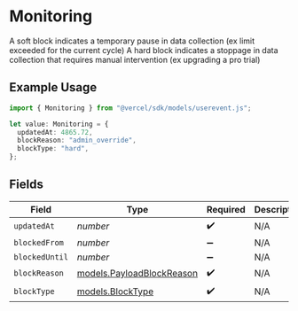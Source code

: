 # Monitoring

A soft block indicates a temporary pause in data collection (ex limit exceeded for the current cycle) A hard block indicates a stoppage in data collection that requires manual intervention (ex upgrading a pro trial)

## Example Usage

```typescript
import { Monitoring } from "@vercel/sdk/models/userevent.js";

let value: Monitoring = {
  updatedAt: 4865.72,
  blockReason: "admin_override",
  blockType: "hard",
};
```

## Fields

| Field                                                        | Type                                                         | Required                                                     | Description                                                  |
| ------------------------------------------------------------ | ------------------------------------------------------------ | ------------------------------------------------------------ | ------------------------------------------------------------ |
| `updatedAt`                                                  | *number*                                                     | :heavy_check_mark:                                           | N/A                                                          |
| `blockedFrom`                                                | *number*                                                     | :heavy_minus_sign:                                           | N/A                                                          |
| `blockedUntil`                                               | *number*                                                     | :heavy_minus_sign:                                           | N/A                                                          |
| `blockReason`                                                | [models.PayloadBlockReason](../models/payloadblockreason.md) | :heavy_check_mark:                                           | N/A                                                          |
| `blockType`                                                  | [models.BlockType](../models/blocktype.md)                   | :heavy_check_mark:                                           | N/A                                                          |